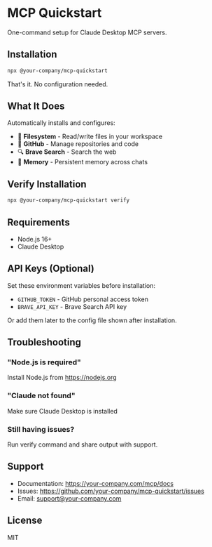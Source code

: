 # MCP Quickstart

One-command setup for Claude Desktop MCP servers.

## Installation

```bash
npx @your-company/mcp-quickstart
```

That's it. No configuration needed.

## What It Does

Automatically installs and configures:
- 📁 **Filesystem** - Read/write files in your workspace
- 🐙 **GitHub** - Manage repositories and code
- 🔍 **Brave Search** - Search the web
- 🧠 **Memory** - Persistent memory across chats

## Verify Installation

```bash
npx @your-company/mcp-quickstart verify
```

## Requirements

- Node.js 16+
- Claude Desktop

## API Keys (Optional)

Set these environment variables before installation:
- `GITHUB_TOKEN` - GitHub personal access token
- `BRAVE_API_KEY` - Brave Search API key

Or add them later to the config file shown after installation.

## Troubleshooting

### "Node.js is required"
Install Node.js from https://nodejs.org

### "Claude not found"
Make sure Claude Desktop is installed

### Still having issues?
Run verify command and share output with support.

## Support

- Documentation: https://your-company.com/mcp/docs
- Issues: https://github.com/your-company/mcp-quickstart/issues
- Email: support@your-company.com

## License

MIT
